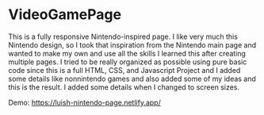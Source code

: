 # VideoGamePage
This is a fully responsive Nintendo-inspired page.
I like very much this Nintendo design, so I took that inspiration from the Nintendo main page and wanted to make my own and use all the skills 
I learned this after creating multiple pages. I tried to be really organized as possible using pure basic code since this is a full HTML, CSS, and Javascript 
Project and I added some details like nonnintendo games and also added some of my ideas and this is the result. I added some details when I changed to screen sizes.

Demo:
https://luish-nintendo-page.netlify.app/
